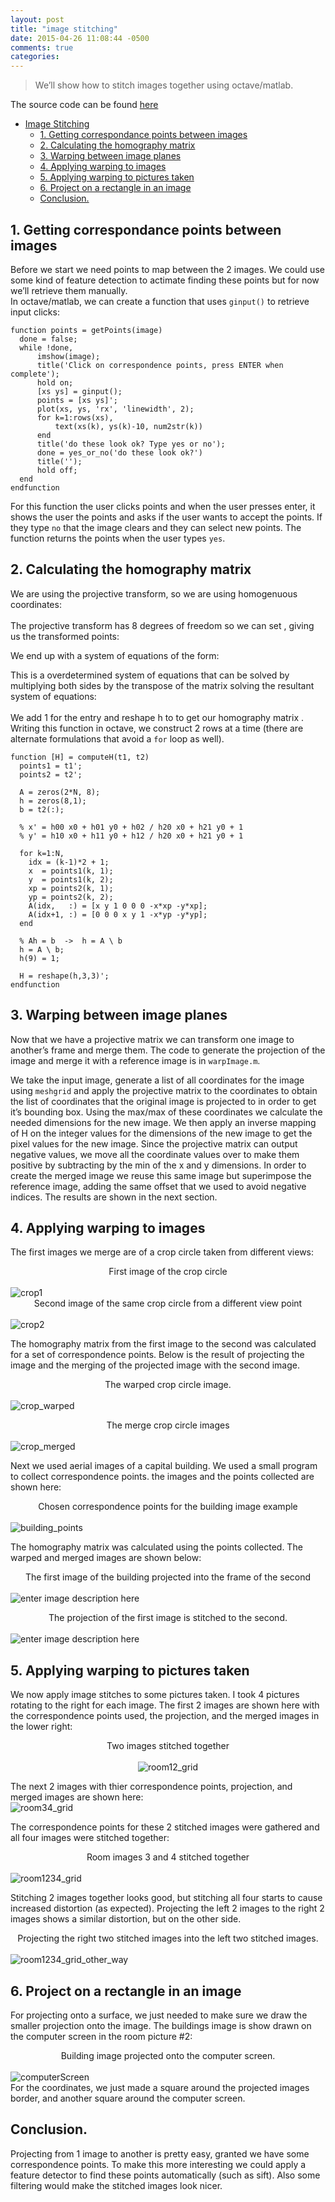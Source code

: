 ```yaml
---
layout: post
title: "image stitching"
date: 2015-04-26 11:08:44 -0500
comments: true
categories: 
---
```


<div class="container">

<blockquote>
  <p>We’ll show how to stitch images together using octave/matlab.</p>
</blockquote>

<p>The source code can be found <a href="https://github.com/abell25/image_stitching">here</a></p>

<p><div class="toc">
<ul>
<li><a href="#image-stitching">Image Stitching</a><ul>
<li><a href="#1-getting-correspondance-points-between-images">1. Getting correspondance points between images</a></li>
<li><a href="#2-calculating-the-homography-matrix">2. Calculating the homography matrix</a></li>
<li><a href="#3-warping-between-image-planes">3. Warping between image planes</a></li>
<li><a href="#4-applying-warping-to-images">4. Applying warping to images</a></li>
<li><a href="#5-applying-warping-to-pictures-taken">5. Applying warping to pictures taken</a></li>
<li><a href="#6-project-on-a-rectangle-in-an-image">6. Project on a rectangle in an image</a></li>
<li><a href="#conclusion">Conclusion.</a></li>
</ul>
</li>
</ul>
</div>
</p>



<h2 id="1-getting-correspondance-points-between-images">1. Getting correspondance points between images</h2>

<p>Before we start we need points to map between the 2 images.  We could use some kind of feature detection to actimate finding these points but for now we’ll retrieve them manually. <br>
In octave/matlab, we can create a function that uses <code>ginput()</code> to retrieve input clicks:</p>



<pre class="prettyprint"><code class=" hljs scilab"><span class="hljs-function"><span class="hljs-keyword">function</span> <span class="hljs-title">points</span> = <span class="hljs-title">getPoints</span><span class="hljs-params">(image)</span></span>
  done = false;
  while !done,
      imshow(image);
      title(<span class="hljs-string">'Click on correspondence points, press ENTER when complete'</span>);
      hold on;
      <span class="hljs-matrix">[xs ys]</span> = ginput();
      points = <span class="hljs-matrix">[xs ys]'</span>;
      plot(xs, ys, <span class="hljs-string">'rx'</span>, <span class="hljs-string">'linewidth'</span>, <span class="hljs-number">2</span>);
      <span class="hljs-keyword">for</span> k=<span class="hljs-number">1</span>:rows(xs),
          text(xs(k), ys(k)-<span class="hljs-number">10</span>, num2str(k))
      <span class="hljs-keyword">end</span>
      title(<span class="hljs-string">'do these look ok? Type yes or no'</span>);
      done = yes_or_no(<span class="hljs-string">'do these look ok?'</span>)
      title(<span class="hljs-string">''</span>);
      hold off;
  <span class="hljs-keyword">end</span>
<span class="hljs-function"><span class="hljs-keyword">endfunction</span></span>
</code></pre>

<p>For this function the user clicks points and when the user presses enter, it shows the user the points and asks if the user wants to accept the points.  If they type <code>no</code> that the image clears and they can select new points.  The function returns the points when the user types <code>yes</code>.</p>



<h2 id="2-calculating-the-homography-matrix">2. Calculating the homography matrix</h2>

<p>We are using the projective transform, so we are using homogenuous coordinates: <br>
<script type="math/tex; mode=display" id="MathJax-Element-1"> \left( \begin{array}{c} u \\ v \\ w \end{array} \right) =
  \left( \begin{array}{ccc}
h_{00} & h_{01} & h_{02} \\
h_{10} & h_{11} & h_{12} \\
h_{20} & h_{21} & 1 \end{array} \right)
\left( \begin{array}{c} x \\ y \\ 1 \end{array} \right) </script> <br>
The projective transform has 8 degrees of freedom so we can set <script type="math/tex" id="MathJax-Element-2">h_{22} = 1</script>, giving us the transformed points: <br>
<script type="math/tex; mode=display" id="MathJax-Element-3">\begin{align*}
x' &= u/w = \frac{h_{00}x + h_{01}y + h_{02}}{h_{20}x + h_{21}y + 1} &
y' &= v/w = \frac{h_{10}x + h_{11}y + h_{12}}{h_{20}x + h_{21}y + 1} 
\end{align*}
</script></p>

<p>We end up with a system of equations of the form:</p>



<p><script type="math/tex; mode=display" id="MathJax-Element-4">
\begin{align}
\left( \begin{array}{cccccccc}
&&&&&\vdots&& \\
x_i & y_i & 1 & 0 & 0 & 0 & -x_ix_i' & -y_ix_i' \\
0 & 0 & 0 & x_i & y_i & 1 & -x_iy_i' & -y_iy_i' \\
&&&&&\vdots&& \end{array} \right)
\left( \begin{array}{c} h_{00} \\ h_{01} \\ h_{02} \\ h_{10} \\ h_{11} \\ h_{12} \\ h_{20} \\ h_{21} \end{array} \right) &=
\left( \begin{array}{c} \vdots \\ x_i' \\ y_i' \\ \vdots \end{array} \right)
\\
A \quad\quad\quad h\quad\; &= \quad b
\end{align}
</script></p>

<p>This is a overdetermined system of equations that can be solved by multiplying both sides by the transpose of the matrix <script type="math/tex" id="MathJax-Element-5">A</script> solving the resultant system of equations:  <br>
<script type="math/tex; mode=display" id="MathJax-Element-6"> \begin{align*}
Ah &= b \\
A^TAh &= A^Tb \\
h &= (A^TA)^+A^Tb
\end{align*}</script> <br>
We add 1 for the entry <script type="math/tex" id="MathJax-Element-7">h_{22}</script> and reshape h to <script type="math/tex" id="MathJax-Element-8">3\times3</script> to get our homography matrix <script type="math/tex" id="MathJax-Element-9">H</script>. <br>
Writing this function in octave, we construct <script type="math/tex" id="MathJax-Element-10">A</script> 2 rows at a time (there are alternate formulations that avoid a <code>for</code> loop as well).</p>



<pre class="prettyprint"><code class=" hljs matlab"><span class="hljs-function"><span class="hljs-keyword">function</span> <span class="hljs-params">[H]</span> = <span class="hljs-title">computeH</span><span class="hljs-params">(t1, t2)</span></span>
  points1 = <span class="hljs-transposed_variable">t1'</span>;
  points2 = <span class="hljs-transposed_variable">t2'</span>;

  A = <span class="hljs-built_in">zeros</span>(<span class="hljs-number">2</span>*N, <span class="hljs-number">8</span>);
  h = <span class="hljs-built_in">zeros</span>(<span class="hljs-number">8</span>,<span class="hljs-number">1</span>);
  b = t2(:);

  <span class="hljs-comment">% x' = h00 x0 + h01 y0 + h02 / h20 x0 + h21 y0 + 1</span>
  <span class="hljs-comment">% y' = h10 x0 + h11 y0 + h12 / h20 x0 + h21 y0 + 1</span>

  <span class="hljs-keyword">for</span> k=<span class="hljs-number">1</span>:N,
    idx = (k-<span class="hljs-number">1</span>)*<span class="hljs-number">2</span> + <span class="hljs-number">1</span>;
    x  = points1(k, <span class="hljs-number">1</span>);
    y  = points1(k, <span class="hljs-number">2</span>);
    xp = points2(k, <span class="hljs-number">1</span>);
    yp = points2(k, <span class="hljs-number">2</span>);
    A(idx,   :) = <span class="hljs-matrix">[x y <span class="hljs-number">1</span> <span class="hljs-number">0</span> <span class="hljs-number">0</span> <span class="hljs-number">0</span> -x*xp -y*xp]</span>;
    A(idx+<span class="hljs-number">1</span>, :) = <span class="hljs-matrix">[<span class="hljs-number">0</span> <span class="hljs-number">0</span> <span class="hljs-number">0</span> x y <span class="hljs-number">1</span> -x*yp -y*yp]</span>;
  <span class="hljs-keyword">end</span>

  <span class="hljs-comment">% Ah = b  -&gt;  h = A \ b</span>
  h = A \ b;
  h(<span class="hljs-number">9</span>) = <span class="hljs-number">1</span>;

  H = <span class="hljs-built_in">reshape</span>(h,<span class="hljs-number">3</span>,<span class="hljs-number">3</span>)<span class="hljs-string">';
endfunction
</span></code></pre>



<h2 id="3-warping-between-image-planes">3. Warping between image planes</h2>

<p>Now that we have a projective matrix we can transform one image to another’s frame and merge them.  The code to generate the projection of the image and merge it with a reference image is in <code>warpImage.m</code>. </p>

<p>We take the input image, generate a list of all coordinates for the image using <code>meshgrid</code> and apply the projective matrix to the coordinates to obtain the list of coordinates that the original image is projected to in order to get it’s bounding box.  Using the max/max of these coordinates we calculate the needed dimensions for the new image.  We then apply an inverse mapping of H on the integer values for the dimensions of the new image to get the pixel values for the new image.  Since the projective matrix can output negative values, we move all the coordinate values over to make them positive by subtracting by the min of the x and y dimensions.  In order to create the merged image we reuse this same image but superimpose the reference image, adding the same offset that we used to avoid negative indices.  The results are shown in the next section.</p>



<h2 id="4-applying-warping-to-images">4. Applying warping to images</h2>

<p>The first images we merge are of a crop circle taken from different views: <br>
</p><center>First image of the crop circle</center> <br>
<img src="https://lh3.googleusercontent.com/-29wfYgk6yso/VTRFrKF12lI/AAAAAAAAACE/3Pq6ZqDdDa0/s0/crop1.jpg" alt="crop1" title="crop1.jpg"> <br>
<center>Second image of the same crop circle from a different view point</center> <br>
<img src="https://lh3.googleusercontent.com/-HFmGnIZ0euE/VTRFxxi7EiI/AAAAAAAAACQ/ZilV__vES3Y/s0/crop2.jpg" alt="crop2" title="crop2.jpg"><p></p>

<p>The homography matrix from the first image to the second was calculated for a set of correspondence points.  Below is the result of projecting the image and the merging of the projected image with the second image.</p>

<p></p><center> The warped crop circle image.</center> <br>
<img src="https://lh3.googleusercontent.com/-7WHBDPY_n8g/VTRFSL_J_0I/AAAAAAAAAB4/ZtQEpy5J4kY/s0/crop_warped.jpg" alt="crop_warped" title="crop_warped.jpg"><p></p>

<p></p><center> The merge crop circle images</center> <br>
<img src="https://lh3.googleusercontent.com/-iIBvkTqZ068/VTRAPea92yI/AAAAAAAAABk/zgfn2P9m2-o/s0/crop_merged.jpg" alt="crop_merged" title="crop_merged.jpg"><p></p>

<p>Next we used aerial images of a capital building.  We used a small program to collect correspondence points.  the images and the points collected are shown here: <br>
</p><center>Chosen correspondence points for the building image example</center> <br>
<img src="https://lh3.googleusercontent.com/-5EoD-ezl26U/VTRQExn-FFI/AAAAAAAAAC0/8dFEqE14-oc/s0/building_points.jpg" alt="building_points" title="building_points.jpg"><p></p>

<p>The homography matrix was calculated using the points collected.  The warped and merged images are shown below: <br>
</p><center>The first image of the building projected into the frame of the second</center> <br>
<img src="https://lh3.googleusercontent.com/-Lyl5_066qL8/VTRjI67SdDI/AAAAAAAAADU/DC10TwGEEX4/s0/building_warped.jpg" alt="enter image description here" title="building_warped.jpg"> <p></p>

<p></p><center>The projection of the first image is stitched to the second. </center> <br>
<img src="https://lh3.googleusercontent.com/-bNb9H-7SPQo/VTRjfmHSeqI/AAAAAAAAADk/6zMS9hgwlDY/s0/building_merged.jpg" alt="enter image description here" title="building_merged.jpg"><p></p>



<h2 id="5-applying-warping-to-pictures-taken">5. Applying warping to pictures taken</h2>

<p>We now apply image stitches to some pictures taken.  I took 4 pictures rotating to the right for each image. The first 2 images are shown here with the correspondence points used, the projection, and the merged images in the lower right: <br>
</p><center>Two images stitched together<center> <br>
<img src="https://lh3.googleusercontent.com/-VplpyLiyDOc/VTR13Irh1UI/AAAAAAAAAEE/EiNodYhPFNo/s0/room12_grid.jpg" alt="room12_grid" title="room12_grid.jpg"></center></center><p></p>

<p>The next 2 images with thier correspondence points, projection, and merged images are shown here: <br>
<img src="https://lh3.googleusercontent.com/-TzLlrJ6khfo/VTR2WbDiyII/AAAAAAAAAEQ/-PZjWCudl84/s0/room34_grid.jpg" alt="room34_grid" title="room34_grid.jpg"></p>

<p>The correspondence points for these 2 stitched images were gathered and all four images were stitched together: <br>
</p><center>Room images 3 and 4 stitched together</center> <br>
<img src="https://lh3.googleusercontent.com/-tHnSRjWv1Fs/VTR2pjuZMTI/AAAAAAAAAEc/JQjkD2toRo4/s0/room1234_grid.jpg" alt="room1234_grid" title="room1234_grid.jpg"><p></p>

<p>Stitching 2 images together looks good, but stitching all four starts to cause increased distortion (as expected).  Projecting the left 2 images to the right 2 images shows a similar distortion, but on the other side.</p>

<p></p><center>Projecting the right two stitched images into the left two stitched images.</center> <br>
<img src="https://lh3.googleusercontent.com/-KIGTyninWbM/VTR6pMDngNI/AAAAAAAAAE4/2XsPC8M18pQ/s0/room1234_otherway_grid.jpg" alt=" room1234_grid_other_way" title="room1234_otherway_grid.jpg"><p></p>



<h2 id="6-project-on-a-rectangle-in-an-image">6. Project on a rectangle in an image</h2>

<p>For projecting onto a surface, we just needed to make sure we draw the smaller projection onto the image.  The buildings image is show drawn on the computer screen in the room picture #2: <br>
</p><center>Building image projected onto the computer screen.</center> <br>
<img src="https://lh3.googleusercontent.com/-CVrOCNnhLlY/VTSArLR4HbI/AAAAAAAAAFg/H9N0tC5LJJ8/s0/computer_screen2.jpg" alt="computerScreen" title="computer_screen2.jpg"> <br>
For the coordinates, we just made a square around the projected images border, and another square around the computer screen.<p></p>



<h2 id="conclusion">Conclusion.</h2>

<p>Projecting from 1 image to another is pretty easy, granted we have some correspondence points.  To make this more interesting we could apply a feature detector to find these points automatically (such as sift).  Also some filtering would make the stitched images look nicer.</p></div>
